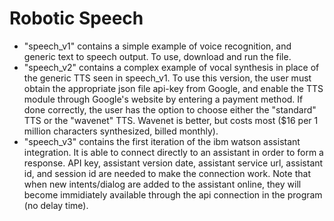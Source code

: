 # Robotic Speech
- "speech_v1" contains a simple example of voice recognition, and generic text to speech output. To use, download and run the file.
- "speech_v2" contains a complex example of vocal synthesis in place of the generic TTS seen in speech_v1. To use this version, the user must obtain the appropriate json file api-key from Google, and enable the TTS module through Google's website by entering a payment method. If done correctly, the user has the option to choose either the "standard" TTS or the "wavenet" TTS. Wavenet is better, but costs most ($16 per 1 million characters synthesized, billed monthly).
- "speech_v3" contains the first iteration of the ibm watson assistant integration. It is able to connect directly to an assistant in order to form a response. API key, assistant version date, assistant service url, assistant id, and session id are needed to make the connection work. Note that when new intents/dialog are added to the assistant online, they will become immidiately available through the api connection in the program (no delay time).
